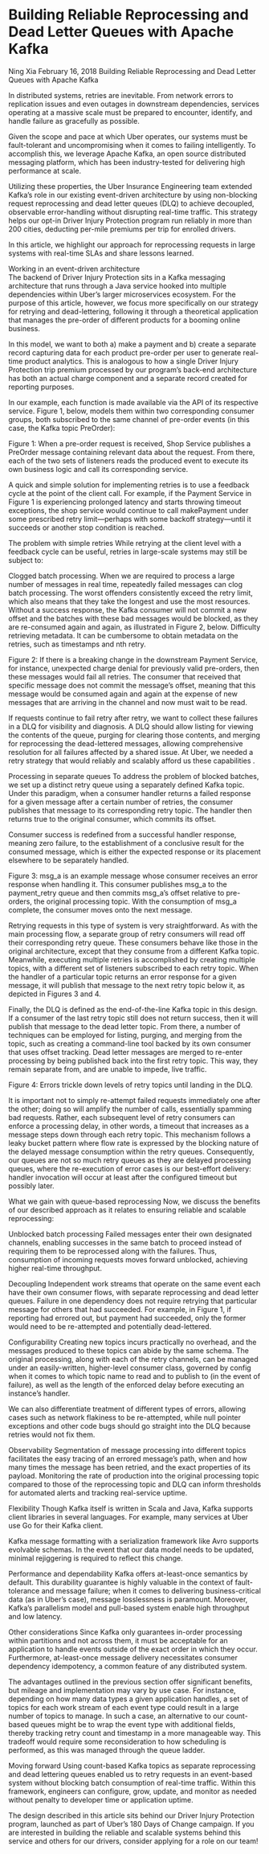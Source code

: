 ﻿# Building Reliable Reprocessing and Dead Letter Queues with Apache Kafka

Ning Xia
February 16, 2018
Building Reliable Reprocessing and Dead Letter Queues with Apache Kafka

In distributed systems, retries are inevitable. From network errors to replication issues and even outages in downstream
dependencies, services operating at a massive scale must be prepared to encounter, identify, and handle failure as
gracefully as possible.

Given the scope and pace at which Uber operates, our systems must be fault-tolerant and uncompromising when it comes to
failing intelligently. To accomplish this, we leverage Apache Kafka, an open source distributed messaging platform,
which has been industry-tested for delivering high performance at scale.

Utilizing these properties, the Uber Insurance Engineering team extended Kafka’s role in our existing event-driven
architecture by using non-blocking request reprocessing and dead letter queues (DLQ) to achieve decoupled, observable
error-handling without disrupting real-time traffic. This strategy helps our opt-in Driver Injury Protection program run
reliably in more than 200 cities, deducting per-mile premiums per trip for enrolled drivers.

In this article, we highlight our approach for reprocessing requests in large systems with real-time SLAs and share
lessons learned.

Working in an event-driven architecture  
The backend of Driver Injury Protection sits in a Kafka messaging architecture that runs through a Java service hooked
into multiple dependencies within Uber’s larger microservices ecosystem. For the purpose of this article, however, we
focus more specifically on our strategy for retrying and dead-lettering, following it through a theoretical application
that manages the pre-order of different products for a booming online business.

In this model, we want to both a) make a payment and b) create a separate record capturing data for each product
pre-order per user to generate real-time product analytics. This is analogous to how a single Driver Injury Protection
trip premium processed by our program’s back-end architecture has both an actual charge component and a separate record
created for reporting purposes.

In our example, each function is made available via the API of its respective service. Figure 1, below, models them
within two corresponding consumer groups, both subscribed to the same channel of pre-order events (in this case, the
Kafka topic PreOrder):

Figure 1: When a pre-order request is received, Shop Service publishes a PreOrder message containing relevant data about
the request. From there, each of the two sets of listeners reads the produced event to execute its own business logic
and call its corresponding service.

A quick and simple solution for implementing retries is to use a feedback cycle at the point of the client call. For
example, if the Payment Service in Figure 1 is experiencing prolonged latency and starts throwing timeout exceptions,
the shop service would continue to call makePayment under some prescribed retry limit—perhaps with some backoff
strategy—until it succeeds or another stop condition is reached.

The problem with simple retries
While retrying at the client level with a feedback cycle can be useful, retries in large-scale systems may still be
subject to:

Clogged batch processing. When we are required to process a large number of messages in real time, repeatedly failed
messages can clog batch processing. The worst offenders consistently exceed the retry limit, which also means that they
take the longest and use the most resources. Without a success response, the Kafka consumer will not commit a new offset
and the batches with these bad messages would be blocked, as they are re-consumed again and again, as illustrated in
Figure 2, below.
Difficulty retrieving metadata. It can be cumbersome to obtain metadata on the retries, such as timestamps and nth
retry.

Figure 2: If there is a breaking change in the downstream Payment Service, for instance, unexpected charge denial for
previously valid pre-orders, then these messages would fail all retries. The consumer that received that specific
message does not commit the message’s offset, meaning that this message would be consumed again and again at the expense
of new messages that are arriving in the channel and now must wait to be read.

If requests continue to fail retry after retry, we want to collect these failures in a DLQ for visibility and diagnosis.
A DLQ should allow listing for viewing the contents of the queue, purging for clearing those contents, and merging for
reprocessing the dead-lettered messages, allowing comprehensive resolution for all failures affected by a shared issue.
At Uber, we needed a retry strategy that would reliably and scalably afford us these capabilities .

Processing in separate queues
To address the problem of blocked batches, we set up a distinct retry queue using a separately defined Kafka topic.
Under this paradigm, when a consumer handler returns a failed response for a given message after a certain number of
retries, the consumer publishes that message to its corresponding retry topic. The handler then returns true to the
original consumer, which commits its offset.

Consumer success is redefined from a successful handler response, meaning zero failure, to the establishment of a
conclusive result for the consumed message, which is either the expected response or its placement elsewhere to be
separately handled.

Figure 3: msg_a is an example message whose consumer receives an error response when handling it. This consumer
publishes msg_a to the payment_retry queue and then commits msg_a’s offset relative to pre-orders, the original
processing topic. With the consumption of msg_a complete, the consumer moves onto the next message.

Retrying requests in this type of system is very straightforward. As with the main processing flow, a separate group of
retry consumers will read off their corresponding retry queue. These consumers behave like those in the original
architecture, except that they consume from a different Kafka topic. Meanwhile, executing multiple retries is
accomplished by creating multiple topics, with a different set of listeners subscribed to each retry topic. When the
handler of a particular topic returns an error response for a given message, it will publish that message to the next
retry topic below it, as depicted in Figures 3 and 4.

Finally, the DLQ is defined as the end-of-the-line Kafka topic in this design. If a consumer of the last retry topic
still does not return success, then it will publish that message to the dead letter topic. From there, a number of
techniques can be employed for listing, purging, and merging from the topic, such as creating a command-line tool backed
by its own consumer that uses offset tracking. Dead letter messages are merged to re-enter processing by being published
back into the first retry topic. This way, they remain separate from, and are unable to impede, live traffic.

Figure 4: Errors trickle down levels of retry topics until landing in the DLQ.

It is important not to simply re-attempt failed requests immediately one after the other; doing so will amplify the
number of calls, essentially spamming bad requests. Rather, each subsequent level of retry consumers can enforce a
processing delay, in other words, a timeout that increases as a message steps down through each retry topic. This
mechanism follows a leaky bucket pattern where flow rate is expressed by the blocking nature of the delayed message
consumption within the retry queues. Consequently, our queues are not so much retry queues as they are delayed
processing queues, where the re-execution of error cases is our best-effort delivery: handler invocation will occur at
least after the configured timeout but possibly later.

What we gain with queue-based reprocessing
Now, we discuss the benefits of our described approach as it relates to ensuring reliable and scalable reprocessing:

Unblocked batch processing
Failed messages enter their own designated channels, enabling successes in the same batch to proceed instead of
requiring them to be reprocessed along with the failures. Thus, consumption of incoming requests moves forward
unblocked, achieving higher real-time throughput.

Decoupling
Independent work streams that operate on the same event each have their own consumer flows, with separate reprocessing
and dead letter queues. Failure in one dependency does not require retrying that particular message for others that had
succeeded. For example, in Figure 1, if reporting had errored out, but payment had succeeded, only the former would need
to be re-attempted and potentially dead-lettered.

Configurability
Creating new topics incurs practically no overhead, and the messages produced to these topics can abide by the same
schema. The original processing, along with each of the retry channels, can be managed under an easily-written,
higher-level consumer class, governed by config when it comes to which topic name to read and to publish to (in the
event of failure), as well as the length of the enforced delay before executing an instance’s handler.

We can also differentiate treatment of different types of errors, allowing cases such as network flakiness to be
re-attempted, while null pointer exceptions and other code bugs should go straight into the DLQ because retries would
not fix them.

Observability
Segmentation of message processing into different topics facilitates the easy tracing of an errored message’s path, when
and how many times the message has been retried, and the exact properties of its payload. Monitoring the rate of
production into the original processing topic compared to those of the reprocessing topic and DLQ can inform thresholds
for automated alerts and tracking real-service uptime.

Flexibility
Though Kafka itself is written in Scala and Java, Kafka supports client libraries in several languages. For example,
many services at Uber use Go for their Kafka client.

Kafka message formatting with a serialization framework like Avro supports evolvable schemas. In the event that our data
model needs to be updated, minimal rejiggering is required to reflect this change.

Performance and dependability
Kafka offers at-least-once semantics by default. This durability guarantee is highly valuable in the context of
fault-tolerance and message failure; when it comes to delivering business-critical data (as in Uber’s case), message
losslessness is paramount. Moreover, Kafka’s parallelism model and pull-based system enable high throughput and low
latency.

Other considerations
Since Kafka only guarantees in-order processing within partitions and not across them, it must be acceptable for an
application to handle events outside of the exact order in which they occur. Furthermore, at-least-once message delivery
necessitates consumer dependency idempotency, a common feature of any distributed system.

The advantages outlined in the previous section offer significant benefits, but mileage and implementation may vary by
use case. For instance, depending on how many data types a given application handles, a set of topics for each work
stream of each event type could result in a large number of topics to manage. In such a case, an alternative to our
count-based queues might be to wrap the event type with additional fields, thereby tracking retry count and timestamp in
a more manageable way. This tradeoff would require some reconsideration to how scheduling is performed, as this was
managed through the queue ladder.

Moving forward
Using count-based Kafka topics as separate reprocessing and dead lettering queues enabled us to retry requests in an
event-based system without blocking batch consumption of real-time traffic. Within this framework, engineers can
configure, grow, update, and monitor as needed without penalty to developer time or application uptime.

The design described in this article sits behind our Driver Injury Protection program, launched as part of Uber’s 180
Days of Change campaign. If you are interested in building the reliable and scalable systems behind this service and
others for our drivers, consider applying for a role on our team!